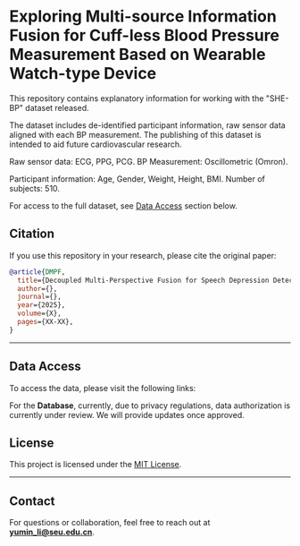 # Exploring Multi-source Information Fusion for Cuff-less Blood Pressure Measurement Based on Wearable Watch-type Device

This repository contains explanatory information for working with the "SHE-BP" dataset released.

The dataset includes de-identified participant information, raw sensor data aligned with each BP measurement. The publishing of this dataset is intended to aid future cardiovascular research.

Raw sensor data: ECG, PPG, PCG. BP Measurement: Oscillometric (Omron). 

Participant information: Age, Gender, Weight, Height, BMI. Number of subjects: 510.

For access to the full dataset, see [Data Access](#data-access) section below.

## Citation

If you use this repository in your research, please cite the original paper:

```bibtex
@article{DMPF,
  title={Decoupled Multi-Perspective Fusion for Speech Depression Detection},
  author={},
  journal={},
  year={2025},
  volume={X},
  pages={XX-XX},
}
```

---

## Data Access  
To access the data, please visit the following links:

For the **Database**, currently, due to privacy regulations, data authorization is currently under review. We will provide updates once approved.
<!--The preprocessed feature set is available, while the raw data is being updated. you will need to sign the License Agreement file (SHE-BP.pdf) and send the signed copy to **yumin_li@seu.edu.cn**. -->


## License
This project is licensed under the [MIT License](LICENSE).

---

## Contact
For questions or collaboration, feel free to reach out at **yumin_li@seu.edu.cn**.
